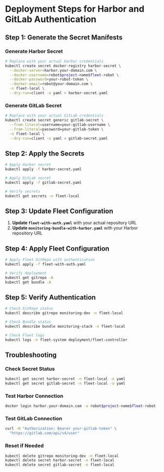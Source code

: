# Deployment Steps for Harbor and GitLab Authentication

## Step 1: Generate the Secret Manifests

### Generate Harbor Secret
```bash
# Replace with your actual Harbor credentials
kubectl create secret docker-registry harbor-secret \
  --docker-server=harbor.your-domain.com \
  --docker-username=robot$project-name$fleet-robot \
  --docker-password=your-robot-token \
  --docker-email=robot@your-domain.com \
  -n fleet-local \
  --dry-run=client -o yaml > harbor-secret.yaml
```

### Generate GitLab Secret
```bash
# Replace with your actual GitLab credentials
kubectl create secret generic gitlab-secret \
  --from-literal=username=your-gitlab-username \
  --from-literal=password=your-gitlab-token \
  -n fleet-local \
  --dry-run=client -o yaml > gitlab-secret.yaml
```

## Step 2: Apply the Secrets

```bash
# Apply Harbor secret
kubectl apply -f harbor-secret.yaml

# Apply GitLab secret
kubectl apply -f gitlab-secret.yaml

# Verify secrets
kubectl get secrets -n fleet-local
```

## Step 3: Update Fleet Configuration

1. **Update `fleet-with-auth.yaml`** with your actual repository URL
2. **Update `monitoring-bundle-with-harbor.yaml`** with your Harbor repository URL

## Step 4: Apply Fleet Configuration

```bash
# Apply Fleet GitRepo with authentication
kubectl apply -f fleet-with-auth.yaml

# Verify deployment
kubectl get gitrepo -A
kubectl get bundle -A
```

## Step 5: Verify Authentication

```bash
# Check GitRepo status
kubectl describe gitrepo monitoring-dev -n fleet-local

# Check Bundle status
kubectl describe bundle monitoring-stack -n fleet-local

# Check Fleet logs
kubectl logs -n fleet-system deployment/fleet-controller
```

## Troubleshooting

### Check Secret Status
```bash
kubectl get secret harbor-secret -n fleet-local -o yaml
kubectl get secret gitlab-secret -n fleet-local -o yaml
```

### Test Harbor Connection
```bash
docker login harbor.your-domain.com -u robot$project-name$fleet-robot -p your-robot-token
```

### Test GitLab Connection
```bash
curl -H "Authorization: Bearer your-gitlab-token" \
  "https://gitlab.com/api/v4/user"
```

### Reset if Needed
```bash
kubectl delete gitrepo monitoring-dev -n fleet-local
kubectl delete secret harbor-secret -n fleet-local
kubectl delete secret gitlab-secret -n fleet-local
``` 